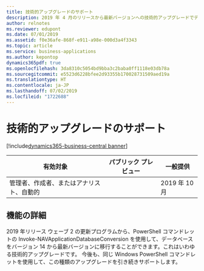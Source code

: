```yaml
---
title: 技術的アップグレードのサポート
description: 2019 年 4 月のリリースから最新バージョンへの技術的アップグレードでデータベースをアップグレードできます。
author: relnotes
ms.reviewer: edupont
ms.date: 07/01/2019
ms.assetid: f0e36afe-868f-e911-a98e-000d3a4f3343
ms.topic: article
ms.service: business-applications
ms.author: kepontop
dynamics365pdf: true
ms.openlocfilehash: 3da8310c5054bd9bba3c2baba0ff1118e03db78a
ms.sourcegitcommit: e5523d6228bfee2d93355b170028731509aed19a
ms.translationtype: HT
ms.contentlocale: ja-JP
ms.lasthandoff: 07/02/2019
ms.locfileid: "1722688"
---
```

# <a name="support-for-technical-upgrades"></a>技術的アップグレードのサポート
[!include[dynamics365-business-central banner](../includes/dynamics365-business-central.md)]

| 有効対象    |  パブリック プレビュー | 一般提供 | 
| ---------- | ---------- |---------- |
|管理者、作成者、またはアナリスト、自動的|| 2019 年 10 月|






## <a name="feature-details"></a>機能の詳細
<!--feature detail start -->
2019 年リリース ウェーブ 2 の更新プログラムから、PowerShell コマンドレットの Invoke-NAVApplicationDatabaseConversion を使用して、データベースをバージョン 14 から最新バージョンに移行することができます。これはいわゆる技術的アップグレードです。 今後も、同じ Windows PowerShell コマンドレットを使用して、この種類のアップグレードを引き続きサポートします。
<!--feature detail end -->











